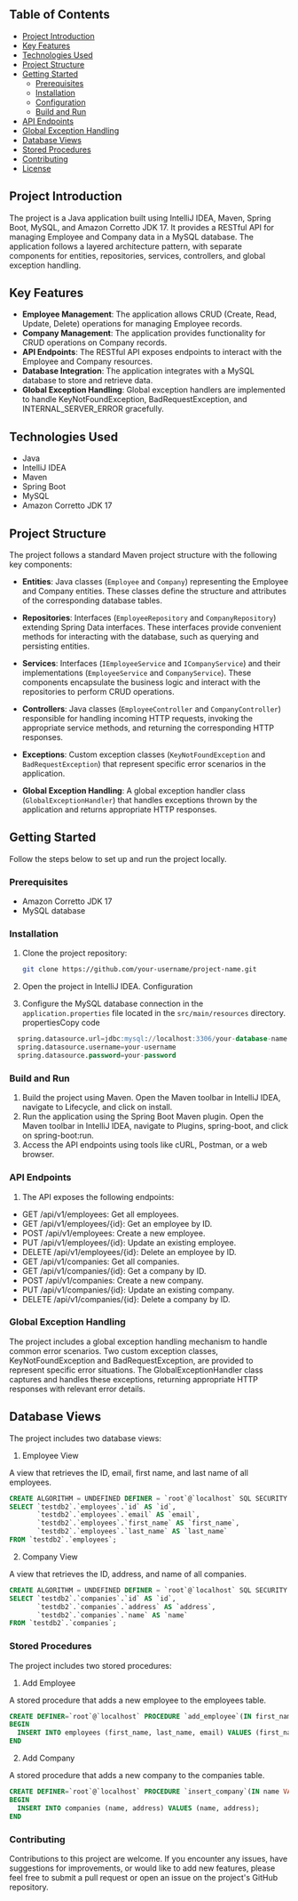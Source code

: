 
## Table of Contents

- [Project Introduction](#project-introduction)
- [Key Features](#key-features)
- [Technologies Used](#technologies-used)
- [Project Structure](#project-structure)
- [Getting Started](#getting-started)
  - [Prerequisites](#prerequisites)
  - [Installation](#installation)
  - [Configuration](#configuration)
  - [Build and Run](#build-and-run)
- [API Endpoints](#api-endpoints)
- [Global Exception Handling](#global-exception-handling)
- [Database Views](#database-views)
- [Stored Procedures](#stored-procedures)
- [Contributing](#contributing)
- [License](#license)

## Project Introduction

The project is a Java application built using IntelliJ IDEA, Maven, Spring Boot, MySQL, and Amazon Corretto JDK 17. It provides a RESTful API for managing Employee and Company data in a MySQL database. The application follows a layered architecture pattern, with separate components for entities, repositories, services, controllers, and global exception handling.

## Key Features

- **Employee Management**: The application allows CRUD (Create, Read, Update, Delete) operations for managing Employee records.
- **Company Management**: The application provides functionality for CRUD operations on Company records.
- **API Endpoints**: The RESTful API exposes endpoints to interact with the Employee and Company resources.
- **Database Integration**: The application integrates with a MySQL database to store and retrieve data.
- **Global Exception Handling**: Global exception handlers are implemented to handle KeyNotFoundException, BadRequestException, and INTERNAL_SERVER_ERROR gracefully.

## Technologies Used

- Java
- IntelliJ IDEA
- Maven
- Spring Boot
- MySQL
- Amazon Corretto JDK 17

## Project Structure

The project follows a standard Maven project structure with the following key components:

- **Entities**: Java classes (`Employee` and `Company`) representing the Employee and Company entities. These classes define the structure and attributes of the corresponding database tables.

- **Repositories**: Interfaces (`EmployeeRepository` and `CompanyRepository`) extending Spring Data interfaces. These interfaces provide convenient methods for interacting with the database, such as querying and persisting entities.

- **Services**: Interfaces (`IEmployeeService` and `ICompanyService`) and their implementations (`EmployeeService` and `CompanyService`). These components encapsulate the business logic and interact with the repositories to perform CRUD operations.

- **Controllers**: Java classes (`EmployeeController` and `CompanyController`) responsible for handling incoming HTTP requests, invoking the appropriate service methods, and returning the corresponding HTTP responses.

- **Exceptions**: Custom exception classes (`KeyNotFoundException` and `BadRequestException`) that represent specific error scenarios in the application.

- **Global Exception Handling**: A global exception handler class (`GlobalExceptionHandler`) that handles exceptions thrown by the application and returns appropriate HTTP responses.

## Getting Started

Follow the steps below to set up and run the project locally.

### Prerequisites

- Amazon Corretto JDK 17
- MySQL database

### Installation

1. Clone the project repository:

   ```bash
   git clone https://github.com/your-username/project-name.git


2. Open the project in IntelliJ IDEA.
Configuration

1. Configure the MySQL database connection in the `application.properties` file located in the `src/main/resources` directory.
propertiesCopy code
```sql
  spring.datasource.url=jdbc:mysql://localhost:3306/your-database-name 
  spring.datasource.username=your-username 
  spring.datasource.password=your-password 
```
### Build and Run

1. Build the project using Maven. Open the Maven toolbar in IntelliJ IDEA, navigate to Lifecycle, and click on install.
2. Run the application using the Spring Boot Maven plugin. Open the Maven toolbar in IntelliJ IDEA, navigate to Plugins, spring-boot, and click on spring-boot:run.
3. Access the API endpoints using tools like cURL, Postman, or a web browser.

### API Endpoints

 1. The API exposes the following endpoints:

* GET /api/v1/employees: Get all employees.
* GET /api/v1/employees/{id}: Get an employee by ID.
* POST /api/v1/employees: Create a new employee.
* PUT /api/v1/employees/{id}: Update an existing employee.
* DELETE /api/v1/employees/{id}: Delete an employee by ID.
* GET /api/v1/companies: Get all companies.
* GET /api/v1/companies/{id}: Get a company by ID.
* POST /api/v1/companies: Create a new company.
* PUT /api/v1/companies/{id}: Update an existing company.
* DELETE /api/v1/companies/{id}: Delete a company by ID.

### Global Exception Handling

   The project includes a global exception handling mechanism to handle common error scenarios. Two custom exception classes, KeyNotFoundException and BadRequestException, are provided to represent specific error situations. The GlobalExceptionHandler class captures and handles these exceptions, returning appropriate HTTP responses with relevant error details.

## Database Views

The project includes two database views:

1.  Employee View

A view that retrieves the ID, email, first name, and last name of all employees.

```sql
CREATE ALGORITHM = UNDEFINED DEFINER = `root`@`localhost` SQL SECURITY DEFINER VIEW `testdb2`.`all_employees_view` AS
SELECT `testdb2`.`employees`.`id` AS `id`,
       `testdb2`.`employees`.`email` AS `email`,
       `testdb2`.`employees`.`first_name` AS `first_name`,
       `testdb2`.`employees`.`last_name` AS `last_name`
FROM `testdb2`.`employees`;
```
2. Company View

A view that retrieves the ID, address, and name of all companies.


```sql
CREATE ALGORITHM = UNDEFINED DEFINER = `root`@`localhost` SQL SECURITY DEFINER VIEW `testdb2`.`all_companies_view` AS
SELECT `testdb2`.`companies`.`id` AS `id`,
       `testdb2`.`companies`.`address` AS `address`,
       `testdb2`.`companies`.`name` AS `name`
FROM `testdb2`.`companies`;
```
### Stored Procedures

The project includes two stored procedures:

1. Add Employee

A stored procedure that adds a new employee to the employees table.

```sql
CREATE DEFINER=`root`@`localhost` PROCEDURE `add_employee`(IN first_name VARCHAR(50), IN last_name VARCHAR(50), IN email VARCHAR(100))
BEGIN
  INSERT INTO employees (first_name, last_name, email) VALUES (first_name, last_name, email);
END
```
2. Add Company

A stored procedure that adds a new company to the companies table.

```sql
CREATE DEFINER=`root`@`localhost` PROCEDURE `insert_company`(IN name VARCHAR(255), IN address VARCHAR(255))
BEGIN
  INSERT INTO companies (name, address) VALUES (name, address);
END
```
### Contributing

  Contributions to this project are welcome. If you encounter any issues, have suggestions for improvements, or would like to add new features, please feel free to submit a pull request or open an issue on the project's GitHub repository.

